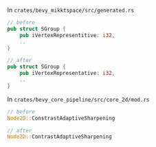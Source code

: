 
In `crates/bevy_mikktspace/src/generated.rs` 

```rs
// before
pub struct SGroup {
    pub iVertexRepresentitive: i32,
    ..
}

// after
pub struct SGroup {
    pub iVertexRepresentative: i32,
    ..
}
```

In `crates/bevy_core_pipeline/src/core_2d/mod.rs`

```rs
// before
Node2D::ConstrastAdaptiveSharpening

// after
Node2D::ContrastAdaptiveSharpening
```

